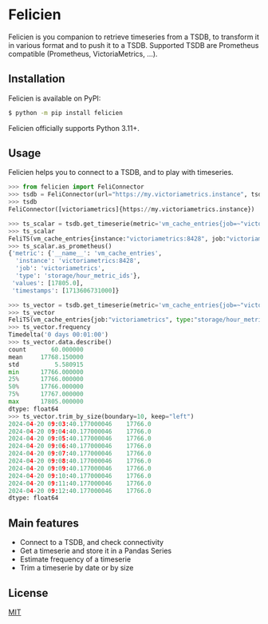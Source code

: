 # Felicien

Felicien is you companion to retrieve timeseries from a TSDB, to transform it in various format and to push it to a TSDB. Supported TSDB are Prometheus compatible (Prometheus, VictoriaMetrics, ...).

## Installation

Felicien is available on PyPI:

```sh
$ python -m pip install felicien
```

Felicien officially supports Python 3.11+.

## Usage

Felicien helps you to connect to a TSDB, and to play with timeseries.

```python
>>> from felicien import FeliConnector
>>> tsdb = FeliConnector(url="https://my.victoriametrics.instance", tsdb="victoriametrics")
>>> tsdb
FeliConnector([victoriametrics]{https://my.victoriametrics.instance})

>>> ts_scalar = tsdb.get_timeserie(metric='vm_cache_entries{job=~"victoriametrics", instance=~"victoriametrics:8428", type="storage/hour_metric_ids"}')
>>> ts_scalar
FeliTS(vm_cache_entries{instance:"victoriametrics:8428", job:"victoriametrics", type:"storage/hour_metric_ids"}, 1 datapoints)
>>> ts_scalar.as_prometheus()
{'metric': {'__name__': 'vm_cache_entries',
  'instance': 'victoriametrics:8428',
  'job': 'victoriametrics',
  'type': 'storage/hour_metric_ids'},
 'values': [17805.0],
 'timestamps': [1713606731000]}

>>> ts_vector = tsdb.get_timeserie(metric='vm_cache_entries{job=~"victoriametrics", instance=~"victoriametrics:8428", type="storage/hour_metric_ids"}[1h]')
>>> ts_vector
FeliTS(vm_cache_entries{job:"victoriametrics", type:"storage/hour_metric_ids", instance:"victoriametrics:8428"}, 60 datapoints)
>>> ts_vector.frequency
Timedelta('0 days 00:01:00')
>>> ts_vector.data.describe()
count       60.000000
mean     17768.150000
std          5.580915
min      17766.000000
25%      17766.000000
50%      17766.000000
75%      17767.000000
max      17805.000000
dtype: float64
>>> ts_vector.trim_by_size(boundary=10, keep="left")
2024-04-20 09:03:40.177000046    17766.0
2024-04-20 09:04:40.177000046    17766.0
2024-04-20 09:05:40.177000046    17766.0
2024-04-20 09:06:40.177000046    17766.0
2024-04-20 09:07:40.177000046    17766.0
2024-04-20 09:08:40.177000046    17766.0
2024-04-20 09:09:40.177000046    17766.0
2024-04-20 09:10:40.177000046    17766.0
2024-04-20 09:11:40.177000046    17766.0
2024-04-20 09:12:40.177000046    17766.0
dtype: float64
```

## Main features

- Connect to a TSDB, and check connectivity
- Get a timeserie and store it in a Pandas Series
- Estimate frequency of a timeserie
- Trim a timeserie by date or by size

## License

[MIT](LICENSE)
